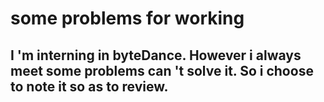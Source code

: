 # some problems for working
## I 'm interning in byteDance. However i always meet some problems can 't solve it. So i choose to note it so as to review. 
